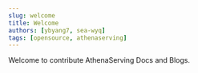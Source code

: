 ```yaml
---
slug: welcome
title: Welcome
authors: [ybyang7, sea-wyq]
tags: [opensource, athenaserving]
---
```


Welcome to contribute AthenaServing Docs and Blogs.

